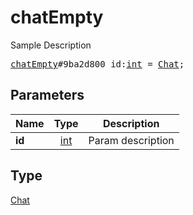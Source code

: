 # chatEmpty

Sample Description

<pre>
<a href="../constructor/chatEmpty.md">chatEmpty</a>#9ba2d800 id:<a href="../type/int.md">int</a> = <a href="../type/Chat.md">Chat</a>;
</pre>
## Parameters

| Name | Type | Description |
|------|:----:|-------------|
| **id** | <a href="../type/int.md">int</a> | Param description |

## Type

<a href="../type/Chat.md">Chat</a>
